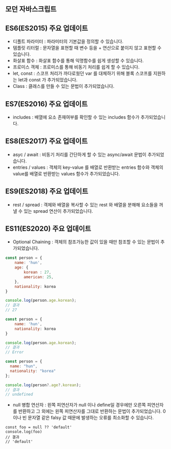 ## 모던 자바스크립트 



## ES6(ES2015) 주요 업데이트 

- 디폴트 파라미터 : 파라미터의 기본값을 정의할 수 있습니다. 
- 템플릿 리터럴 : 문자열을 표현할 때 변수 등을 + 연산으로 붙이지 않고 표현할 수 있습니다. 
- 화살표 함수 : 화살표 함수를 통해 익명함수를 쉽게 생성할 수 있습니다.
- 프로미스 객체 : 프로미스를 통해 비동기 처리를 쉽게 할 수 있습니다.
- let, const : 스코프 처리가 까다로웠던 var 를 대체하기 위해 블록 스코프를 지원하는 let과 const 가 추가되었습니다.
- Class : 클래스를 만들 수 있는 문법이 추가되었습니다.

## ES7(ES2016) 주요 업데이트

- includes : 배열에 요소 존재여부를 확인할 수 있는 includes 함수가 추가되었습니다.

## ES8(ES2017) 주요 업데이트

- asyc / await : 비동기 처리를 간단하게 할 수 있는 async/await 문법이 추가되었습니다.
- entries / values : 객체의 key-value 를 배열로 반환받는 entries 함수와 객체의 value를 배열로 반환받는 values 함수가 추가되었습니다.

## ES9(ES2018) 주요 업데이트

- rest / spread : 객체와 배열을 복사할 수 있는 rest 와 배열을 분해해 요소들을 꺼낼 수 있는 spread 연산이 추가되었습니다.

## ES11(ES2020) 주요 업데이트

- Optional Chaining : 객체의 참조가능한 값이 있을 때만 참조할 수 있는 문법이 추가되었습니다.

~~~javascript
const person = {
	name: 'hun',
	age: {
		korean : 27,
		american: 25,
	},
	nationality: korea
}

console.log(person.age.korean);
// 결과
// 27

const person = {
	name: 'hun',
	nationality: korea
}

console.log(person.age.korean);
// 결과
// Error 

const person = {
  name: "hun",
  nationality: "korea"
};

console.log(person?.age?.korean);
// 결과
// undefined 
~~~

- null 병합 연산자 : 왼쪽 피연산자가 null 이나 define일 경우에만 오른쪽 피연산자를 반환하고 그 외에는 왼쪽 피연산자를 그대로 반환하는 문법이 추가되었습니다. 0이나 빈 문자열 같은 falsy 값 때문에 발생하는 오류를 최소화할 수 있습니다.

~~~
const foo = null ?? 'default'
console.log(foo)
// 결과
// 'default'
~~~

